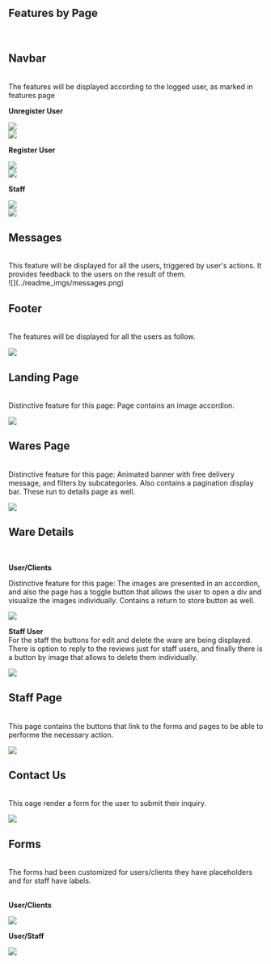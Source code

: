 ## **Features by Page**
<br>


## **Navbar**
<br>
The features will be displayed according to the logged user, as marked in features page
<br>

**Unregister User**
<br>

![](../readme_imgs/navbar-user.png)
<br>
![](../readme_imgs/navbar-unregister-user-menu.png)
<br>

**Register User**
<br>

![](../readme_imgs/navbar-registered.png)
<br>
![](../readme_imgs/navbar-registered-user-menu.png)
<br>

**Staff**
<br>

![](../readme_imgs/navbar-staff.png)
<br>
![](../readme_imgs/navbar-staff-user-menu.png)
<br>

## **Messages**
<br>
This feature will be displayed for all the users, triggered by user's actions. It provides feedback to the users on the result of them.
<br>
![](../readme_imgs/messages.png)
<br>

## **Footer**
<br>
The features will be displayed for all the users as follow.

<br>

![](../readme_imgs/footer.png)

## **Landing Page**
<br>
Distinctive feature for this page: Page contains an image accordion.
<br>

![](../readme_imgs/landing-page.png)

## **Wares Page**
<br>
Distinctive feature for this page: Animated banner with free delivery message, and filters by subcategories. Also contains a pagination display bar. These run to details page as well.
<br>

![](../readme_imgs/wares-list.png)

## **Ware Details**
<br>

**User/Clients**
<br>

Distinctive feature for this page: The images are presented in an accordion, and also the page has a toggle button that allows the user to open a div and visualize the images individually. Contains a return to store button as well.
<br>

![](../readme_imgs/ware-detail.png)

**Staff User**
<br>
For the staff the buttons for edit and delete the ware are being displayed. There is option to reply to the reviews just for staff users, and finally there is a button by image that allows to delete them individually.
<br>

![](../readme_imgs/ware-detail-staff.png)


## **Staff Page**
<br>
This page contains the buttons that link to the forms and pages to be able to performe the necessary action.
<br>

![](../readme_imgs/staff-panel.png)

## **Contact Us**
<br>
This oage render a form for the user to submit their inquiry.
<br>

![](../readme_imgs/contact-us.png)

## **Forms**
<br>
The forms had been customized for users/clients they have placeholders and for staff have labels. <br>
<br>

**User/Clients**
<br>

![](../readme_imgs/review-form.png)

**User/Staff**
<br>

![](../readme_imgs/staff-form.png)
